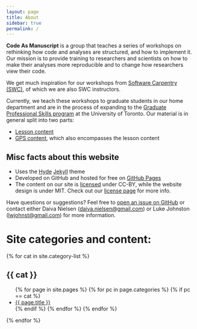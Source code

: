 ```yaml
---
layout: page
title: About
sidebar: true
permalink: /
---
```


<p class="message">

  <b>Code As Manuscript</b> is a group that teaches a series of workshops on
  rethinking how code and analyses are structured, and how to
  implement it.  Our mission is to provide training to researchers and
  scientists on how to make their analyses more reproducible and to
  change how researchers view their code.
  
</p>

We get much inspiration for our workshops from
[Software Carpentry (SWC)](http://software-carpentry.org/), of which
we are also SWC instructors.

Currently, we teach these workshops to graduate students in our home
department and are in the process of expanding to the
[Graduate Professional Skills program](http://www.sgs.utoronto.ca/currentstudents/Pages/Professional-Development.aspx)
at the University of Toronto.  Our material is in general split into
two parts:

* [Lesson content](lessons/)
* [GPS content](gps/), which also encompasses the lesson content

## Misc facts about this website ##

* Uses the [Hyde](http://hyde.getpoole.com/)
  [Jekyll](http://jekyllrb.com) theme
* Developed on GitHub and hosted for free on [GitHub Pages](https://pages.github.com)
* The content on our site is [licensed](LICENSE/) under CC-BY, while
  the website design is under MIT.  Check out our
  [license page](LICENSE/) for more info.

Have questions or suggestions? Feel free to
[open an issue on GitHub](https://github.com/codeasmanuscript/development/issues/new)
or contact either Daiva Nielsen (<daiva.nielsen@gmail.com>) or Luke
Johnston (<lwjohnst@gmail.com>) for more information.

# Site categories and content: #

{% for cat in site.category-list %}

## {{ cat }} ##

<ul>
  {% for page in site.pages %}
      {% for pc in page.categories %}
        {% if pc == cat %}
          <li><a href="{{ site.baseurl }}{{ page.url }}">{{ page.title }}</a></li>
        {% endif %}   <!-- cat-match-p -->
      {% endfor %}  <!-- page-category -->
  {% endfor %}  <!-- page -->
</ul>
{% endfor %}
